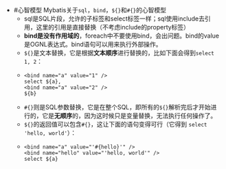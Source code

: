 - #心智模型 Mybatis关于`sql`，`bind`，`${}`和`#{}`的心智模型
	- sql是SQL片段，允许的子标签和select标签一样；sql使用include去引用，这里的引用是直接替换（不考虑include的property标签）
	- **bind是没有作用域的**，foreach中不要使用bind，会出问题。bind的value是OGNL表达式。bind语句可以用来执行外部操作。
	- `${}`是文本替换，它是根据**文本顺序**进行替换的，比如下面会得到`select 1, 2`：
	- ```
	  <bind name="a" value="1" />
	  select ${a},
	  <bind name="a" value="2" />
	  ${b}
	  ```
	- `#{}`则是SQL参数替换，它是在整个SQL，即所有的`${}`解析完后才开始进行的，它是**无顺序**的，因为这时候只是变量替换，无法执行任何操作了。
	- `${}`的返回值可以包含`#{}`，这让下面的语句变得可行（它得到 `select 'hello, world'`）：
	- ```
	  <bind name="a" value="'#{hello}'" />
	  <bind name="hello" value="'hello, world'" />
	  select ${a}
	  ```
